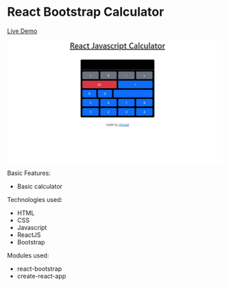 # React Bootstrap Calculator

<a href="https://csb-jledbf-lslrudwtx-ahmadrazach.vercel.app/">Live Demo</a>

<img src="./demo.jpg" alt="Demo image"/>

Basic Features:

- Basic calculator

Technologies used:

- HTML
- CSS
- Javascript
- ReactJS
- Bootstrap

Modules used:

- react-bootstrap
- create-react-app
